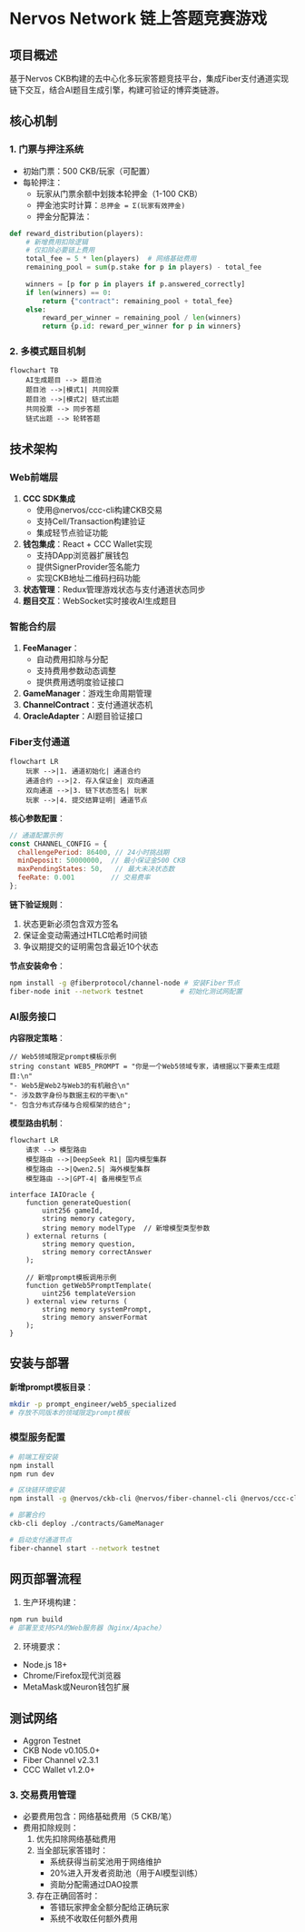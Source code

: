 # Nervos Network 链上答题竞赛游戏

## 项目概述
基于Nervos CKB构建的去中心化多玩家答题竞技平台，集成Fiber支付通道实现链下交互，结合AI题目生成引擎，构建可验证的博弈类链游。

## 核心机制

### 1. 门票与押注系统
- 初始门票：500 CKB/玩家（可配置）
- 每轮押注：
  - 玩家从门票余额中划拨本轮押金（1-100 CKB）
  - 押金池实时计算：`总押金 = Σ(玩家有效押金)`
  - 押金分配算法：
```python
def reward_distribution(players):
    # 新增费用扣除逻辑
    # 仅扣除必要链上费用
    total_fee = 5 * len(players)  # 网络基础费用
    remaining_pool = sum(p.stake for p in players) - total_fee
    
    winners = [p for p in players if p.answered_correctly]
    if len(winners) == 0:
        return {"contract": remaining_pool + total_fee}
    else:
        reward_per_winner = remaining_pool / len(winners)
        return {p.id: reward_per_winner for p in winners}
```

### 2. 多模式题目机制
```mermaid
flowchart TB
    AI生成题目 --> 题目池
    题目池 -->|模式1| 共同投票
    题目池 -->|模式2| 链式出题
    共同投票 --> 同步答题
    链式出题 --> 轮转答题
```

## 技术架构

### Web前端层
1. **CCC SDK集成**
   - 使用@nervos/ccc-cli构建CKB交易
   - 支持Cell/Transaction构建验证
   - 集成轻节点验证功能
2. **钱包集成**：React + CCC Wallet实现
   - 支持DApp浏览器扩展钱包
   - 提供SignerProvider签名能力
   - 实现CKB地址二维码扫码功能
2. **状态管理**：Redux管理游戏状态与支付通道状态同步
3. **题目交互**：WebSocket实时接收AI生成题目

### 智能合约层
1. **FeeManager**：
   - 自动费用扣除与分配
   - 支持费用参数动态调整
   - 提供费用透明度验证接口
2. **GameManager**：游戏生命周期管理
3. **ChannelContract**：支付通道状态机
3. **OracleAdapter**：AI题目验证接口

### Fiber支付通道
```mermaid
flowchart LR
    玩家 -->|1. 通道初始化| 通道合约
    通道合约 -->|2. 存入保证金| 双向通道
    双向通道 -->|3. 链下状态签名| 玩家
    玩家 -->|4. 提交结算证明| 通道节点
```

**核心参数配置**：
```javascript
// 通道配置示例
const CHANNEL_CONFIG = {
  challengePeriod: 86400, // 24小时挑战期
  minDeposit: 50000000,  // 最小保证金500 CKB
  maxPendingStates: 50,   // 最大未决状态数
  feeRate: 0.001         // 交易费率
};
```

**链下验证规则**：
1. 状态更新必须包含双方签名
2. 保证金变动需通过HTLC哈希时间锁
3. 争议期提交的证明需包含最近10个状态

**节点安装命令**：
```bash
npm install -g @fiberprotocol/channel-node # 安装Fiber节点
fiber-node init --network testnet         # 初始化测试网配置
```

### AI服务接口
**内容限定策略**：
```solidity
// Web5领域限定prompt模板示例
string constant WEB5_PROMPT = "你是一个Web5领域专家，请根据以下要素生成题目:\n"
"- Web5是Web2与Web3的有机融合\n"
"- 涉及数字身份与数据主权的平衡\n"
"- 包含分布式存储与合规框架的结合";
```

**模型路由机制**：
```mermaid
flowchart LR
    请求 --> 模型路由
    模型路由 -->|DeepSeek R1| 国内模型集群
    模型路由 -->|Qwen2.5| 海外模型集群
    模型路由 -->|GPT-4| 备用模型节点
```
```solidity
interface IAIOracle {
    function generateQuestion(
        uint256 gameId,
        string memory category,
        string memory modelType  // 新增模型类型参数
    ) external returns (
        string memory question,
        string memory correctAnswer
    );

    // 新增prompt模板调用示例
    function getWeb5PromptTemplate(
        uint256 templateVersion
    ) external view returns (
        string memory systemPrompt,
        string memory answerFormat
    );
}
```

## 安装与部署
**新增prompt模板目录**：
```bash
mkdir -p prompt_engineer/web5_specialized
# 存放不同版本的领域限定prompt模板
```

### 模型服务配置
```bash
# 前端工程安装
npm install
npm run dev

# 区块链环境安装
npm install -g @nervos/ckb-cli @nervos/fiber-channel-cli @nervos/ccc-cli

# 部署合约
ckb-cli deploy ./contracts/GameManager

# 启动支付通道节点
fiber-channel start --network testnet
```

## 网页部署流程
1. 生产环境构建：
```bash
npm run build
# 部署至支持SPA的Web服务器（Nginx/Apache）
```

2. 环境要求：
- Node.js 18+
- Chrome/Firefox现代浏览器
- MetaMask或Neuron钱包扩展

## 测试网络
- Aggron Testnet
- CKB Node v0.105.0+
- Fiber Channel v2.3.1
- CCC Wallet v1.2.0+
### 3. 交易费用管理
- 必要费用包含：网络基础费用（5 CKB/笔）
- 费用扣除规则：
  1. 优先扣除网络基础费用
  2. 当全部玩家答错时：
     - 系统获得当前奖池用于网络维护
     - 20%进入开发者资助池（用于AI模型训练）
     - 资助分配需通过DAO投票
  3. 存在正确回答时：
     - 答错玩家押金全额分配给正确玩家
     - 系统不收取任何额外费用